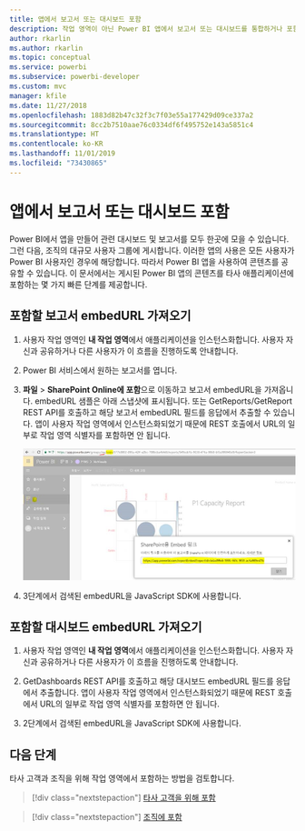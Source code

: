 ```yaml
---
title: 앱에서 보고서 또는 대시보드 포함
description: 작업 영역이 아닌 Power BI 앱에서 보고서 또는 대시보드를 통합하거나 포함하는 방법을 알아봅니다.
author: rkarlin
ms.author: rkarlin
ms.topic: conceptual
ms.service: powerbi
ms.subservice: powerbi-developer
ms.custom: mvc
manager: kfile
ms.date: 11/27/2018
ms.openlocfilehash: 1883d82b47c32f3c7f03e55a177429d09ce337a2
ms.sourcegitcommit: 8cc2b7510aae76c0334df6f495752e143a5851c4
ms.translationtype: HT
ms.contentlocale: ko-KR
ms.lasthandoff: 11/01/2019
ms.locfileid: "73430865"
---
```

# <a name="embed-reports-or-dashboards-from-apps"></a>앱에서 보고서 또는 대시보드 포함

Power BI에서 앱을 만들어 관련 대시보드 및 보고서를 모두 한곳에 모을 수 있습니다. 그런 다음, 조직의 대규모 사용자 그룹에 게시합니다. 이러한 앱의 사용은 모든 사용자가 Power BI 사용자인 경우에 해당합니다. 따라서 Power BI 앱을 사용하여 콘텐츠를 공유할 수 있습니다. 이 문서에서는 게시된 Power BI 앱의 콘텐츠를 타사 애플리케이션에 포함하는 몇 가지 빠른 단계를 제공합니다.

## <a name="grab-a-report-embedurl-for-embedding"></a>포함할 보고서 embedURL 가져오기

1. 사용자 작업 영역인 **내 작업 영역**에서 애플리케이션을 인스턴스화합니다. 사용자 자신과 공유하거나 다른 사용자가 이 흐름을 진행하도록 안내합니다.

2. Power BI 서비스에서 원하는 보고서를 엽니다.

3. **파일** > **SharePoint Online에 포함**으로 이동하고 보고서 embedURL을 가져옵니다. embedURL 샘플은 아래 스냅샷에 표시됩니다. 또는 GetReports/GetReport REST API를 호출하고 해당 보고서 embedURL 필드를 응답에서 추출할 수 있습니다. 앱이 사용자 작업 영역에서 인스턴스화되었기 때문에 REST 호출에서 URL의 일부로 작업 영역 식별자를 포함하면 안 됩니다.

    ![앱에서 포함](media/embed-from-apps/embed-from-app.png)

4. 3단계에서 검색된 embedURL을 JavaScript SDK에 사용합니다.

## <a name="grab-a-dashboard-embedurl-for-embedding"></a>포함할 대시보드 embedURL 가져오기

1. 사용자 작업 영역인 **내 작업 영역**에서 애플리케이션을 인스턴스화합니다. 사용자 자신과 공유하거나 다른 사용자가 이 흐름을 진행하도록 안내합니다.

2. GetDashboards REST API를 호출하고 해당 대시보드 embedURL 필드를 응답에서 추출합니다. 앱이 사용자 작업 영역에서 인스턴스화되었기 때문에 REST 호출에서 URL의 일부로 작업 영역 식별자를 포함하면 안 됩니다.

3. 2단계에서 검색된 embedURL을 JavaScript SDK에 사용합니다.

## <a name="next-steps"></a>다음 단계

타사 고객과 조직을 위해 작업 영역에서 포함하는 방법을 검토합니다.

> [!div class="nextstepaction"]
>[타사 고객을 위해 포함](embed-sample-for-customers.md)

> [!div class="nextstepaction"]
>[조직에 포함](embed-sample-for-your-organization.md)
